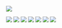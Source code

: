 <!-- Imagine if you decided to copy this piece of code, you'd prove yourself how bad you are at HTML lol -->
<!DOCTYPE html>
<html>
   <head>
   </head>
   <body>
      <img src="https://i.imgur.com/KwW16fB.gif">
      <p align="left"> 
         <img src="https://img.icons8.com/officel/55/000000/php-logo.png"/>
         <img src="https://img.icons8.com/color/55/000000/python--v2.png"/>
         <img src="https://img.icons8.com/color/55/000000/html-5--v1.png"/>
         <img src="https://img.icons8.com/color/55/000000/css3.png"/>
         <img src="https://img.icons8.com/color/55/000000/mysql-logo.png"/>
         <img src="https://img.icons8.com/color/55/000000/bootstrap.png"/>
         <img src="https://img.icons8.com/fluency/55/000000/laravel.png"/>
      </p>
   </body>
</html>
